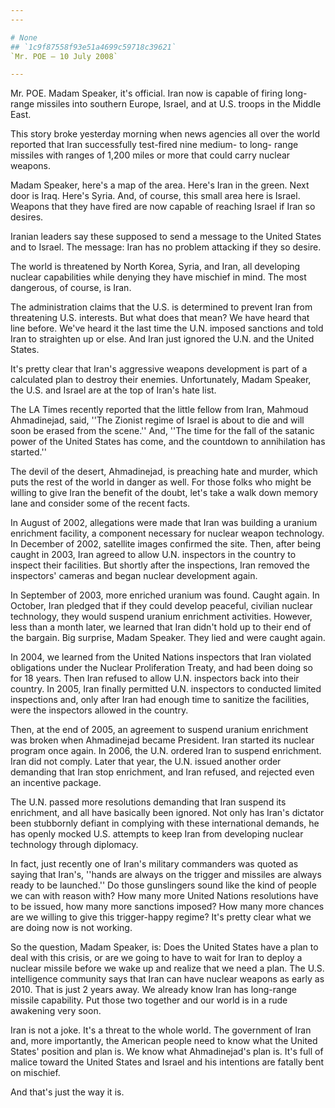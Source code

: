 ```yaml
---
---

# None
## `1c9f87558f93e51a4699c59718c39621`
`Mr. POE — 10 July 2008`

---
```



Mr. POE. Madam Speaker, it's official. Iran now is capable of firing 
long-range missiles into southern Europe, Israel, and at U.S. troops in 
the Middle East.

This story broke yesterday morning when news agencies all over the 
world reported that Iran successfully test-fired nine medium- to long-
range missiles with ranges of 1,200 miles or more that could carry 
nuclear weapons.

Madam Speaker, here's a map of the area. Here's Iran in the green. 
Next door is Iraq. Here's Syria. And, of course, this small area here 
is Israel. Weapons that they have fired are now capable of reaching 
Israel if Iran so desires.

Iranian leaders say these supposed to send a message to the United 
States and to Israel. The message: Iran has no problem attacking if 
they so desire.

The world is threatened by North Korea, Syria, and Iran, all 
developing nuclear capabilities while denying they have mischief in 
mind. The most dangerous, of course, is Iran.

The administration claims that the U.S. is determined to prevent Iran 
from threatening U.S. interests. But what does that mean? We have heard 
that line before. We've heard it the last time the U.N. imposed 
sanctions and told Iran to straighten up or else. And Iran just ignored 
the U.N. and the United States.

It's pretty clear that Iran's aggressive weapons development is part 
of a calculated plan to destroy their enemies. Unfortunately, Madam 
Speaker, the U.S. and Israel are at the top of Iran's hate list.

The LA Times recently reported that the little fellow from Iran, 
Mahmoud Ahmadinejad, said, ''The Zionist regime of Israel is about to 
die and will soon be erased from the scene.'' And, ''The time for the 
fall of the satanic power of the United States has come, and the 
countdown to annihilation has started.''

The devil of the desert, Ahmadinejad, is preaching hate and murder, 
which puts the rest of the world in danger as well. For those folks who 
might be willing to give Iran the benefit of the doubt, let's take a 
walk down memory lane and consider some of the recent facts.

In August of 2002, allegations were made that Iran was building a 
uranium enrichment facility, a component necessary for nuclear weapon 
technology. In December of 2002, satellite images confirmed the site. 
Then, after being caught in 2003, Iran agreed to allow U.N. inspectors 
in the country to inspect their facilities. But shortly after the 
inspections, Iran removed the inspectors' cameras and began nuclear 
development again.

In September of 2003, more enriched uranium was found. Caught again. 
In October, Iran pledged that if they could develop peaceful, civilian 
nuclear technology, they would suspend uranium enrichment activities. 
However, less than a month later, we learned that Iran didn't hold up 
to their end of the bargain. Big surprise, Madam Speaker. They lied and 
were caught again.

In 2004, we learned from the United Nations inspectors that Iran 
violated obligations under the Nuclear Proliferation Treaty, and had 
been doing so for 18 years. Then Iran refused to allow U.N. inspectors 
back into their country. In 2005, Iran finally permitted U.N. 
inspectors to conducted limited inspections and, only after Iran had 
enough time to sanitize the facilities, were the inspectors allowed in 
the country.

Then, at the end of 2005, an agreement to suspend uranium enrichment 
was broken when Ahmadinejad became President. Iran started its nuclear 
program once again. In 2006, the U.N. ordered Iran to suspend 
enrichment. Iran did not comply. Later that year, the U.N. issued 
another order demanding that Iran stop enrichment, and Iran refused, 
and rejected even an incentive package.

The U.N. passed more resolutions demanding that Iran suspend its 
enrichment, and all have basically been ignored. Not only has Iran's 
dictator been stubbornly defiant in complying with these international 
demands, he has openly mocked U.S. attempts to keep Iran from 
developing nuclear technology through diplomacy.

In fact, just recently one of Iran's military commanders was quoted 
as saying that Iran's, ''hands are always on the trigger and missiles 
are always ready to be launched.'' Do those gunslingers sound like the 
kind of people we can with reason with? How many more United Nations 
resolutions have to be issued, how many more sanctions imposed? How 
many more chances are we willing to give this trigger-happy regime? 
It's pretty clear what we are doing now is not working.

So the question, Madam Speaker, is: Does the United States have a 
plan to deal with this crisis, or are we going to have to wait for Iran 
to deploy a nuclear missile before we wake up and realize that we need 
a plan. The U.S. intelligence community says that Iran can have nuclear 
weapons as early as 2010. That is just 2 years away. We already know 
Iran has long-range missile capability. Put those two together and our 
world is in a rude awakening very soon.

Iran is not a joke. It's a threat to the whole world. The government 
of Iran and, more importantly, the American people need to know what 
the United States' position and plan is. We know what Ahmadinejad's 
plan is. It's full of malice toward the United States and Israel and 
his intentions are fatally bent on mischief.

And that's just the way it is.
